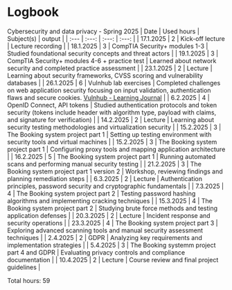 
# Logbook
Cybersecurity and data privacy - Spring 2025
| Date  | Used hours | Subject(s) |  output |
| :---         |     :---:      |     :---:      |     :---:      |
| 17.1.2025 | 2 | Kick-off lecture  | Lecture recording  |
| 18.1.2025 | 3 | CompTIA Security+ modules 1-3  | Studied foundational security concepts and threat actors |
| 19.1.2025 | 3 | CompTIA Security+ modules 4-6 + practice test  | Learned about network security and completed practice assessment |
| 23.1.2025 | 2 | Lecture  | Learning about security frameworks, CVSS scoring and vulnerability databases |
| 26.1.2025 | 6 | Vulnhub lab exercises  | Completed challenges on web application security focusing on input validation, authentication flaws and secure cookies. <a href=Vulnhub-learningjournal.md>Vulnhub - Learning Journal</a> |
| 6.2.2025 | 4 | OpenID Connect, API tokens | Studied authentication protocols and token security (tokens include header with algorithm type, payload with claims, and signature for verification) |
| 14.2.2025 | 2 | Lecture  | Learning about security testing methodologies and virtualization security |
| 15.2.2025 | 3 | The Booking system project part 1 | Setting up testing environment with security tools and virtual machines |
| 15.2.2025 | 3 | The Booking system project part 1 | Configuring proxy tools and mapping application architecture |
| 16.2.2025 | 5 | The Booking system project part 1 | Running automated scans and performing manual security testing |
| 21.2.2025 | 3 | The Booking system project part 1 version 2 | Workshop, reviewing findings and planning remediation steps |
| 6.3.2025 | 2 | Lecture | Authentication principles, password security and cryptographic fundamentals |
| 7.3.2025 | 4 | The Booking system project part 2 | Testing password hashing algorithms and implementing cracking techniques | 
| 15.3.2025 | 4 | The Booking system project part 2 | Studying brute force methods and testing application defenses | 
| 20.3.2025 | 2 | Lecture | Incident response and security operations | 
| 23.3.2025 | 4 | The Booking system project part 3 | Exploring advanced scanning tools and manual security assessment techniques | 
| 2.4.2025 | 2 | GDPR | Analyzing key requirements and implementation strategies | 
| 5.4.2025 | 3 | The Booking systemm project part 4 and GDPR | Evaluating privacy controls and compliance documentation | 
| 10.4.2025 | 2 | Lecture | Course review and final project guidelines |

Total hours: 59
